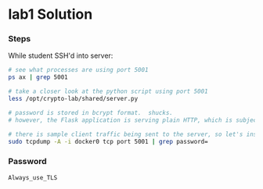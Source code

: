 # lab1 Solution

### Steps

While student SSH'd into server:
```bash
# see what processes are using port 5001
ps ax | grep 5001

# take a closer look at the python script using port 5001
less /opt/crypto-lab/shared/server.py

# password is stored in bcrypt format.  shucks.
# however, the Flask application is serving plain HTTP, which is subject to sniffing.

# there is sample client traffic being sent to the server, so let's inspect the traffic
sudo tcpdump -A -i docker0 tcp port 5001 | grep password=
```


### Password

```
Always_use_TLS
```
